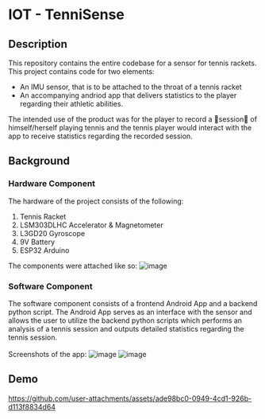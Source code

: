# IOT - TenniSense

## Description
This repository contains the entire codebase for a sensor for tennis rackets. <br>
This project contains code for two elements:
- An IMU sensor, that is to be attached to the throat of a tennis racket
- An accompanying andriod app that delivers statistics to the player regarding their athletic abilities.

The intended use of the product was for the player to record a session of himself/herself playing
tennis and the tennis player would interact with the app to receive statistics regarding the recorded
session. 


## Background
### Hardware Component
The hardware of the project consists of the following:
1. Tennis Racket
3. LSM303DLHC Accelerator & Magnetometer
4. L3GD20 Gyroscope
5. 9V Battery
6. ESP32 Arduino

The components were attached like so:
![image](https://github.com/user-attachments/assets/6f1e77cc-ea38-4b93-bd5f-7afac8849e62)

### Software Component
The software component consists of a frontend Android App and a backend python script. The
Android App serves as an interface with the sensor and allows the user to utilize the backend
python scripts which performs an analysis of a tennis session and outputs detailed statistics
regarding the tennis session.<br><br>
Screenshots of the app:
![image](https://github.com/user-attachments/assets/39713d94-34e5-402a-9c19-6e638fee9140)
![image](https://github.com/user-attachments/assets/64353232-d59e-4e77-b065-a054b9dde517)



## Demo
https://github.com/user-attachments/assets/ade98bc0-0949-4cd1-926b-d113f8834d64

